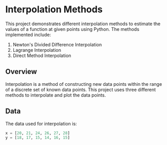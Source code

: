 # Interpolation Methods

This project demonstrates different interpolation methods to estimate the values of a function at given points using Python. The methods implemented include:

1. Newton's Divided Difference Interpolation
2. Lagrange Interpolation
3. Direct Method Interpolation

## Overview

Interpolation is a method of constructing new data points within the range of a discrete set of known data points. This project uses three different methods to interpolate and plot the data points.

## Data

The data used for interpolation is:

```python
x = [20, 21, 24, 26, 27, 28]
y = [18, 17, 15, 14, 16, 15]
